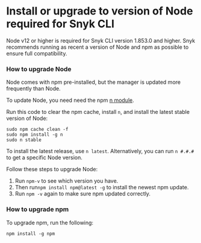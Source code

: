 # Install or upgrade to version of Node required for Snyk CLI

Node v12 or higher is required for Snyk CLI version 1.853.0 and higher. Snyk recommends running  as recent a version of Node and npm as possible to ensure full compatibility.

### How to upgrade Node

Node comes with npm pre-installed, but the manager is updated more frequently than Node.

To update Node, you need need the npm [n module](https://www.npmjs.com/package/n).

Run this code to clear the npm cache, install `n`, and install the latest stable version of Node:

```
sudo npm cache clean -f
sudo npm install -g n
sudo n stable
```

To install the latest release, use `n latest`. Alternatively, you can run `n #.#.#` to get a specific Node version.

Follow these steps to upgrade Node:

1. Run `npm-v` to see which version you have.
2. Then run`npm install npm@latest -g` to install the newest npm update.
3. Run `npm -v` again to make sure npm updated correctly.

### How to upgrade npm

To upgrade npm, run the following:

```
npm install -g npm
```
